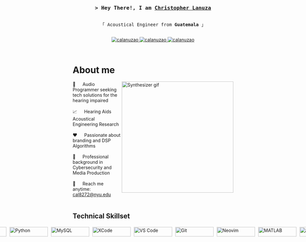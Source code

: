 <!-- <h2 align="center">
  Christopher Lanuza
  <img src="https://media.giphy.com/media/hvRJCLFzcasrR4ia7z/giphy.gif" width="28">
</h2> -->

<!-- <p align="center">
  <a href="https://github.com/calanuzao"><img src="https://readme-typing-svg.herokuapp.com/?lines=Self%20Taught%20Programmer;Front%20End%20Developer;1.5%2B%20years%20of%20coding%20experience;Always%20learning%20new%20things&center=true&width=380&height=45"></a>
</p> -->

<!-- Intro  -->
<h3 align="center">
        <samp>&gt; Hey There!, I am
                <b><a target="_blank" href="https://chrislanuza.myportfolio.com">Christopher Lanuza</a></b>
        </samp>
</h3>


<p align="center"> 
  <samp>
    <br>
    「 Acoustical Engineer from <b>Guatemala</b> 」
    <br>
    <br>
  </samp>
</p>

<p align="center">
 <a href="https://chrislanuza.myportfolio.com" target="blank"> 
  <img src="https://img.shields.io/badge/Website-DC143C?style=for-the-badge&logo=medium&logoColor=white" alt="calanuzao" />
 </a>
 <a href="https://www.linkedin.com/in/christopherlanuza/" target="_blank">
  <img src="https://img.shields.io/badge/LinkedIn-0077B5?style=for-the-badge&logo=linkedin&logoColor=white" alt="calanuzao"/>
 </a>
 <a href="https://www.instagram.com/calodii/" target="_blank">
  <img src="https://img.shields.io/badge/Instagram-fe4164?style=for-the-badge&logo=instagram&logoColor=white" alt="calanuzao" />
 </a> 
</p>
<br />

<!-- About Section -->
 # About me
 
<p>
<img align="right" width="350" src="https://media3.giphy.com/media/Q5M7gBKo3SCUjz9FWl/giphy.gif?cid=6c09b952m61j1whv8xob0x969xb66p308d3iyi347yq0m8a4&ep=v1_internal_gif_by_id&rid=giphy.gif&ct=g" alt="Synthesizer gif">
  
 🐝 &emsp; Audio Programmer seeking tech solutions for the hearing impaired <br/><br/>
 📈 &emsp; Hearing Aids Acoustical Engineering Research <br/><br/>
 ❤️ &emsp; Passionate about branding and DSP Algorithms <br/><br/>
 🧠 &emsp; Professional background in Cybersecurity and Media Production <br/><br/>
 📧 &emsp; Reach me anytime: cal8272@nyu.edu <br/><br/>

</p>

## Technical Skillset

<div style="display: flex; justify-content: center; align-items: center; width: 100%;">
    <img src="https://img.shields.io/badge/-C++-blue?logo=cplusplus" alt="C++" style="width: 120px; height: 30px; margin: 5px;">
    <img src="https://img.shields.io/badge/python-3670A0?style=for-the-badge&logo=python&logoColor=ffdd54" alt="Python" style="width: 120px; height: 30px; margin: 5px;">
    <img src="https://shields.io/badge/MySQL-lightgrey?logo=mysql&style=plastic&logoColor=white&labelColor=blue" alt="MySQL" style="width: 120px; height: 30px; margin: 5px;">
    <img src="https://img.shields.io/badge/-XCode-black?style=flat&logo=xcode" alt="XCode" style="width: 120px; height: 30px; margin: 5px;">
    <img src="https://img.shields.io/badge/Vscode-007ACC?style=for-the-badge&logo=visualstudiocode&logoColor=white" alt="VS Code" style="width: 120px; height: 30px; margin: 5px;">
    <img src="https://img.shields.io/badge/Git-F05032?style=for-the-badge&logo=git&logoColor=white" alt="Git" style="width: 120px; height: 30px; margin: 5px;">
    <img src="https://img.shields.io/badge/Neovim-57A143?logo=neovim&logoColor=white&style=for-the-badge" alt="Neovim" style="width: 120px; height: 30px; margin: 5px;">
    <img src="https://img.shields.io/badge/MATLAB-blue?logo=mathworks&style=for-the-badge&logoWidth=40&logoHeight=30" alt="MATLAB" style="width: 120px; height: 30px; margin: 5px;">
    <img src="https://img.shields.io/badge/JUCE-blue?logo=juce&style=for-the-badge&logoWidth=40&logoHeight=30" alt="JUCE" style="width: 120px; height: 30px; margin: 5px;">
</div>
